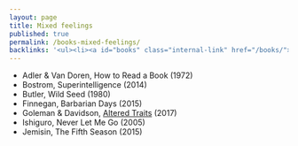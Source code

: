 ```yaml
---
layout: page
title: Mixed feelings
published: true
permalink: /books-mixed-feelings/
backlinks: '<ul><li><a id="books" class="internal-link" href="/books/">Books</a></li></ul>'
---
```


* Adler & Van Doren, How to Read a Book (1972)
* Bostrom, Superintelligence (2014)
* Butler, Wild Seed (1980)
* Finnegan, Barbarian Days (2015)
* Goleman & Davidson, <a id="goleman-and-davidson-altered-traits" class="internal-link" href="/goleman-and-davidson-altered-traits/">Altered Traits</a> (2017)
* Ishiguro, Never Let Me Go (2005)
* Jemisin, The Fifth Season (2015)
